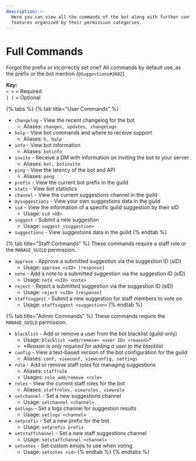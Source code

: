 ```yaml
---
description: >-
  Here you can view all the commands of the bot along with further configuration
  features organized by their permission categories.
---
```


# Full Commands

Forgot the prefix or incorrectly set one? All commands by default use`,`as the prefix or the bot mention \(`@Suggestions#2602`\).

_**Key:**_  
`< >` = Required  
`[ ]` = Optional

{% tabs %}
{% tab title="User Commands" %}
* `changelog` - View the recent changelog for the bot
  * Aliases: `changes, updates, changelogs`
* `help` - View bot commands and where to receive support
  * Aliases: `h, halp`
* `info` - View bot information
  * Aliases: `botinfo`
* `invite` - Receive a DM with information on inviting the bot to your server
  * Aliases: `bot, botinvite`
* `ping` - View the latency of the bot and API
  * Aliases: `pong`
* `prefix` - View the current bot prefix in the guild
* `stats` - View bot statistics
* `channel` - View the current suggestions channel in the guild
* `mysuggestions` - View your own suggestions data in the guild
* `sid` - View the information of a specific guild suggestion by their sID
  * Usage: `sid <`id`>`
* `suggest` - Submit a new suggestion
  * Usage: `suggest <suggestion>`
* `suggestions` - View suggestions data in the guild
{% endtab %}

{% tab title="Staff Commands" %}
These commands require a staff role or the `MANAGE_GUILD` permission.

* `approve` - Approve a submitted suggestion via the suggestion ID \(sID\)
  * Usage: `approve <sID> [response]`
* `note` - Add a note to a submitted suggestion via the suggestion ID \(sID\)
  * Usage: `note <sID> <note>`
* `reject` - Reject a submitted suggestion via the suggestion ID \(sID\)
  * Usage: `reject <sID> [response]`
* `staffsuggest` - Submit a new suggestion for staff members to vote on
  * Usage: `staffsuggest <suggestion>`
{% endtab %}

{% tab title="Admin Commands" %}
These commands require the `MANAGE_GUILD` permission.

* `blacklist` - Add or remove a user from the bot blacklist \(guild-only\)
  * Usage: `blacklist <add/remove> <user ID> <reason>`\*
  * _\*Reason is only required for adding a user to the blacklist_
* `config` - View a text-based version of the bot configuration for the guild
  * Aliases: `conf, viewconf, viewconfig, settings`
* `role` - Add or remove staff roles for managing suggestions
  * Aliases: `staffrole`
  * Usages: `role add/remove <role>`
* `roles` - View the current staff roles for the bot
  * Aliases: `staffroles, viewroles, viewrole`
* `setchannel` - Set a new suggestions channel
  * Usage: `setchannel <channel>`
* `setlogs` - Set a logs channel for suggestion results
  * Usage: `setlogs <channel>`
* `setprefix` - Set a new prefix for the bot
  * Usage: `setprefix prefix`
* `setstaffchannel` - Set a new staff suggestions channel
  * Usage: `setstaffchannel <channel>`
* `setvotes` - Set custom emojis to use when voting
  * Usage: `setvotes <id>`
{% endtab %}
{% endtabs %}



